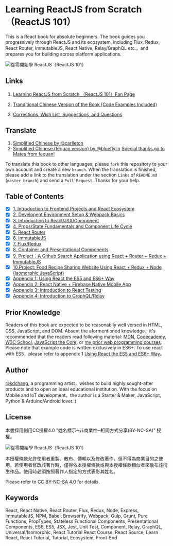 # Learning ReactJS from Scratch （ReactJS 101）
This is a React book for absolute beginners. The book guides you progressively through ReactJS and its ecosystem, including Flux, Redux, React Router, ImmutableJS, React Native, Relay/GraphQL etc.，and prepares you for building across platform applications.

![從零開始學 ReactJS（ReactJS 101）](./cover.png)

## Links

1. [Learning ReactJS from Scratch （ReactJS 101）Fan Page](https://www.facebook.com/reactjs101/)

2. [Tranditional Chinese Version of the Book (Code Examples Included)](https://github.com/kdchang/reactjs101)

3. [Corrections, Wish List, Suggestions, and Questions](https://github.com/kdchang/reactjs101/issues)

## Translate

1. [Simplified Chinese by @carlleton](https://github.com/carlleton/reactjs101/tree/zh-CN)
2. [Simplified Chinese (fequan version) by @blueflylin]( https://github.com/blueflylin/reactjs101) [Special thanks go to Mates from fequan!](http://fequan.com/)


To translate this book to other languages, please `fork` this repository to your own account and create a new `branch`. When the translation is finished, please add a link to the translation under the section `Links` of `README.md` (`master branch`) and send a `Pull Request`. Thanks for your help.

## Table of Contents

- [X] [1. Introduction to Frontend Projects and React Ecosystem](https://github.com/druckenclam/reactjs101/tree/en/Ch01)
- [X] [2. Developent Environment Setup & Webpack Basics](https://github.com/druckenclam/reactjs101/tree/en/Ch02)
- [X] [3. Introduction to React/JSX/Component](https://github.com/druckenclam/reactjs101/tree/en/Ch03)
- [X] [4. Props/State Fundamentals and Component Life Cycle](https://github.com/druckenclam/reactjs101/tree/en/Ch04) 
- [X] [5. React Router](https://github.com/druckenclam/reactjs101/tree/en/Ch05)
- [X] [6. ImmutableJS](https://github.com/druckenclam/reactjs101/tree/en/Ch06)
- [X] [7. Flux/Redux](https://github.com/druckenclam/reactjs101/tree/en/Ch07) 
- [X] [8. Container and Presentational Components](https://github.com/druckenclam/reactjs101/tree/en/Ch08)
- [X] [9. Project：A Github Search Application using React + Router + Redux + ImmutableJS](https://github.com/druckenclam/reactjs101/tree/en/Ch09)
- [X] [10.Project: Food Recipe Sharing Website Using React + Redux + Node (Isomorphic JavaScript)](https://github.com/druckenclam/reactjs101/tree/en/Ch10)
- [X] [Appendix 1: Using React the ES5 and ES6+ Way](https://github.com/druckenclam/reactjs101/tree/en/Appendix01)
- [X] [Appendix 2: React Native + Firebase Native Mobile App](https://github.com/druckenclam/reactjs101/tree/en/Appendix02)
- [X] [Appendix 3: Introduction to React Testing](https://github.com/druckenclam/reactjs101/tree/en/Appendix03)
- [X] [Appendix 4: Introduction to GraphQL/Relay](https://github.com/druckenclam/reactjs101/tree/en/Appendix04)

## Prior Knowledge
Readers of this book are expected to be reasonablly well versed in HTML, CSS, JavaScript, and DOM. Absent the aformentioned knowledge，it's recommended that the readers read following material: [MDN](https://developer.mozilla.org/), [Codecademy](https://www.codecademy.com/), [W3C School](http://www.w3schools.com/), [JavaScript the Core](http://weizhifeng.net/javascript-the-core.html), or [my prior web programming courses](http://kdchang.cc/web-programming-course/). Please note that example code is written exclusively in ES6+. To use react with ES5，please refer to appendix 1 [Using React the ES5 and ES6+ Way](https://github.com/druckenclam/reactjs101/tree/en/Appendix01)。

## Author
[@kdchang](http://blog.kdchang.cc), a programming artist，wishes to build highly sought-after products and to open an ideal educational institution. With the focus on Mobile and IoT development。the author is a Starter & Maker, JavaScript, Python & Arduino/Android lover.:)

## License
本書採用創用CC授權4.0 "姓名標示─非商業性─相同方式分享(BY-NC-SA)" 授權。

![從零開始學 ReactJS（ReactJS 101）](./cc-by-nc-sa.png)

本授權條款允許使用者重製、散布、傳輸以及修改著作，但不得為商業目的之使用。若使用者修改該著作時，僅得依本授權條款或與本授權條款類似者來散布該衍生作品。使用時必須按照著作人指定的方式表彰其姓名。

Please refer to [CC BY-NC-SA 4.0](https://creativecommons.org/licenses/by-nc-sa/4.0/) for details.

## Keywords
React, React Native, React Router, Flux, Redux, Node, Express, ImmutableJS, NPM, Babel, Browserify, Webpack, Gulp, Grunt, Pure Functions, PropTypes, Stateless Functional Components, Presentational Components, ES6, ES5, JSX, Jest, Unit Test, Component, Relay, GraphQL, Universal/Isomorphic, React Tutorial React Course, React Source, Learn React, React Tutorial, Tutorial, Ecosystem, Front-End
